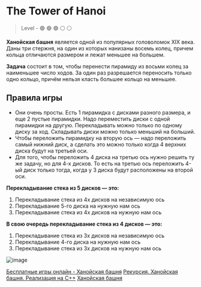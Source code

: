 # The Tower of Hanoi

> Level -  :green_circle: :green_circle: :green_circle: :white_circle: :white_circle:

**Ханойская башня** является одной из популярных головоломок XIX века. Даны три стержня, на один из которых нанизаны восемь колец, причем кольца отличаются размером и лежат меньшее на большем. 

**Задача** состоит в том, чтобы перенести пирамиду из восьми колец за наименьшее число ходов. За один раз разрешается переносить только одно кольцо, причём нельзя класть большее кольцо на меньшее.

## Правила игры

- Они очень просты. Есть 1 пирамидка с дисками разного размера, и еще 2 пустые пирамидки. Надо переместить диски с одной пирамидки на другую. Перекладывать можно только по одному диску за ход. Складывать диски можно только меньший на больший.
- Чтобы переложить пирамидку на вторую ось — надо переложить самый нижний диск, а сделать это можно только когда 4 верхних диска будут на третьей оси.
- Для того, чтобы переложить 4 диска на третью ось нужно решить ту же задачу, но для 4-х дисков. То есть на третью ось переложить 4-ый диск только тогда, когда у  3 диска будут расположены на второй оси.

**Перекладывание стека из 5 дисков — это:**
1. Перекладывание стека из 4х дисков на независимую ось
2. Перекладывание 5-го диска на нужную нам ось
3. Перекладывание стека из 4х дисков на нужную нам ось

**В свою очередь перекладывание стека из 4 дисков — это:**
1. Перекладывание стека из 3х дисков на независимую ось
2. Перекладывание 4-го диска на нужную нам ось
3. Перекладывание стека из 3х дисков на нужную нам ось

![image](https://github.com/startupemulator/challenges/blob/main/The%20Tower%20of%20Hanoi/tower_of_hanoi_4.gif)

[Бесплатные игры онлайн - Ханойская башня](https://ru.goobix.com/%D0%B8%D0%B3%D1%80%D1%8B-%D0%BE%D0%BD%D0%BB%D0%B0%D0%B9%D0%BD/%D1%85%D0%B0%D0%BD%D0%BE%D0%B9%D1%81%D0%BA%D0%B0%D1%8F-%D0%B1%D0%B0%D1%88%D0%BD%D1%8F/#)
[Рекурсия. Ханойская башня. Реализация на C++](https://www.youtube.com/watch?v=jwbF2sqKgw4&ab_channel=AlexandrSoldatkin)
[Ханойская башня](https://ru.wikipedia.org/wiki/%D0%A5%D0%B0%D0%BD%D0%BE%D0%B9%D1%81%D0%BA%D0%B0%D1%8F_%D0%B1%D0%B0%D1%88%D0%BD%D1%8F)
